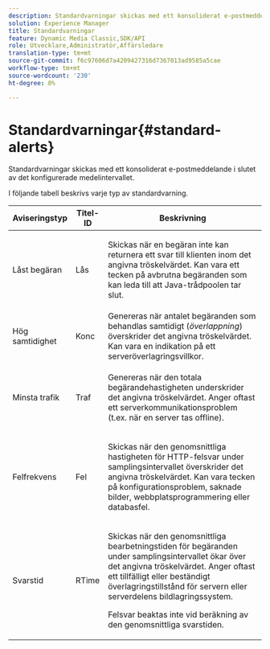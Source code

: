 ```yaml
---
description: Standardvarningar skickas med ett konsoliderat e-postmeddelande i slutet av det konfigurerade medelintervallet.
solution: Experience Manager
title: Standardvarningar
feature: Dynamic Media Classic,SDK/API
role: Utvecklare,Administratör,Affärsledare
translation-type: tm+mt
source-git-commit: f6c97606d7a4209427316d7367013ad9585a5cae
workflow-type: tm+mt
source-wordcount: '230'
ht-degree: 0%

---
```



# Standardvarningar{#standard-alerts}

Standardvarningar skickas med ett konsoliderat e-postmeddelande i slutet av det konfigurerade medelintervallet.

I följande tabell beskrivs varje typ av standardvarning.

<table id="table_02611F1B920E48A6973BFA969CA564EB"> 
 <thead> 
  <tr> 
   <th class="entry"> <b>Aviseringstyp</b> </th> 
   <th class="entry"> <b>Titel-ID</b> </th> 
   <th class="entry"> <b>Beskrivning</b> </th> 
  </tr> 
 </thead>
 <tbody> 
  <tr> 
   <td> <p>Låst begäran </p> </td> 
   <td> <p>Lås </p> </td> 
   <td> <p>Skickas när en begäran inte kan returnera ett svar till klienten inom det angivna tröskelvärdet. Kan vara ett tecken på avbrutna begäranden som kan leda till att Java-trådpoolen tar slut. </p> </td> 
  </tr> 
  <tr> 
   <td> <p>Hög samtidighet </p> </td> 
   <td> <p>Konc </p> </td> 
   <td> Genereras när antalet begäranden som behandlas samtidigt (<i>överlappning</i>) överskrider det angivna tröskelvärdet. Kan vara en indikation på ett serveröverlagringsvillkor. </td> 
  </tr> 
  <tr> 
   <td> <p>Minsta trafik </p> </td> 
   <td> <p>Traf </p> </td> 
   <td> <p>Genereras när den totala begärandehastigheten underskrider det angivna tröskelvärdet. Anger oftast ett serverkommunikationsproblem (t.ex. när en server tas offline). </p> </td> 
  </tr> 
  <tr> 
   <td> <p>Felfrekvens </p> </td> 
   <td> <p>Fel </p> </td> 
   <td> <p>Skickas när den genomsnittliga hastigheten för HTTP-felsvar under samplingsintervallet överskrider det angivna tröskelvärdet. Kan vara tecken på konfigurationsproblem, saknade bilder, webbplatsprogrammering eller databasfel. </p> </td> 
  </tr> 
  <tr> 
   <td> <p>Svarstid </p> </td> 
   <td> <p>RTime </p> </td> 
   <td> <p>Skickas när den genomsnittliga bearbetningstiden för begäranden under samplingsintervallet ökar över det angivna tröskelvärdet. Anger oftast ett tillfälligt eller beständigt överlagringstillstånd för servern eller serverdelens bildlagringssystem. </p> <p>Felsvar beaktas inte vid beräkning av den genomsnittliga svarstiden. </p> </td> 
  </tr> 
 </tbody> 
</table>

